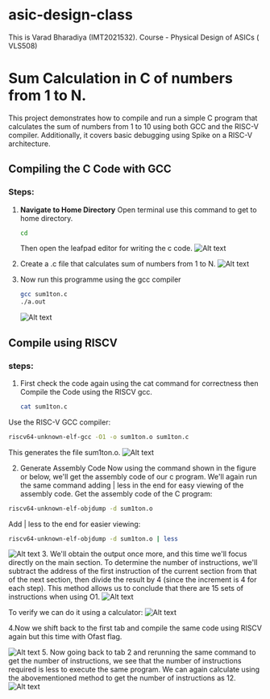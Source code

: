 # asic-design-class
This is Varad Bharadiya (IMT2021532). Course - Physical Design of ASICs ( VLS508)

# Sum Calculation in C of numbers from 1 to N.

This project demonstrates how to compile and run a simple C program that calculates the sum of numbers from 1 to 10 using both GCC and the RISC-V compiler. Additionally, it covers basic debugging using Spike on a RISC-V architecture.

## Compiling the C Code with GCC

### Steps:

1. **Navigate to Home Directory**
   Open terminal
   use this command to get to home directory.
   ```bash
   cd
   ```
   Then open the leafpad editor for writing the c code.
   ![Alt text](images/image1.png)

3. Create a .c file that calculates sum of numbers from 1 to N.
   ![Alt text](images/image2.png)
4. Now run this programme using the gcc compiler
   
    ```bash
   gcc sum1ton.c
   ./a.out
    ```
   ![Alt text](images/image3.png)
   
## Compile using RISCV

### steps:
1. First check the code again using the cat command for correctness then Compile the Code using the RISCV gcc.
   ```bash
   cat sum1ton.c
   ```
Use the RISC-V GCC compiler:
   ```bash
   riscv64-unknown-elf-gcc -O1 -o sum1ton.o sum1ton.c
   ```
This generates the file sum1ton.o.
   ![Alt text](images/image4.png)

2. Generate Assembly Code
Now using the command shown in the figure or below, we'll get the assembly code of our c program. We'll again run the same command adding | less in the end for easy viewing of the assembly code.
Get the assembly code of the C program:
```bash
riscv64-unknown-elf-objdump -d sum1ton.o
```
Add | less to the end for easier viewing:
```bash
riscv64-unknown-elf-objdump -d sum1ton.o | less
```
   ![Alt text](images/image5.png)
3. We'll obtain the output once more, and this time we'll focus directly on the main section. To determine the number of instructions, we'll subtract the address of the first instruction of the current section from that of the next section, then divide the result by 4 (since the increment is 4 for each step). This method allows us to conclude that there are 15 sets of instructions when using O1.
   ![Alt text](images/image6.png)

To verify we can do it using a calculator:
   ![Alt text](images/image13.png)

4.Now we shift back to the first tab and compile the same code using RISCV again but this time with Ofast flag.

   ![Alt text](images/image7.png)
5. Now going back to tab 2 and rerunning the same command to get the number of instructions, we see that the number of instructions required is less to execute the same program. We can again calculate using the abovementioned method to get the number of instructions as 12. 
   ![Alt text](images/image8.png)







   


